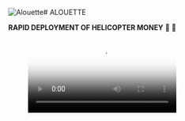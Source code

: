 
![Alouette](https://github.com/alouette-admin/alouette-app/blob/master/images/alouette-icon.png?raw=true)# ALOUETTE

**RAPID DEPLOYMENT OF HELICOPTER MONEY** :helicopter: :money_with_wings: 

<figure class="video_container">
  <video controls="true" allowfullscreen="true" poster="images/alouette-icon.png">
    <source src="demo/alouette_demo.mp4" type="video/mp4">
  </video>
</figure>
